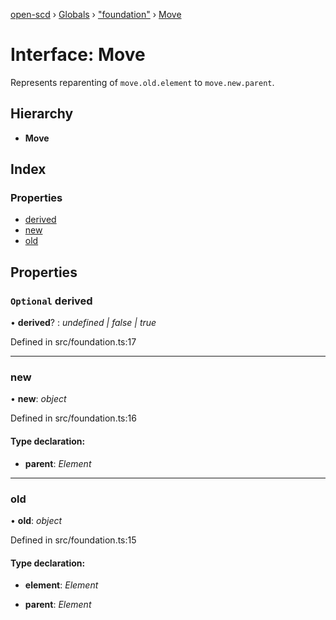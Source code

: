 [open-scd](../README.md) › [Globals](../globals.md) › ["foundation"](../modules/_foundation_.md) › [Move](_foundation_.move.md)

# Interface: Move

Represents reparenting of `move.old.element` to `move.new.parent`.

## Hierarchy

* **Move**

## Index

### Properties

* [derived](_foundation_.move.md#optional-derived)
* [new](_foundation_.move.md#new)
* [old](_foundation_.move.md#old)

## Properties

### `Optional` derived

• **derived**? : *undefined | false | true*

Defined in src/foundation.ts:17

___

###  new

• **new**: *object*

Defined in src/foundation.ts:16

#### Type declaration:

* **parent**: *Element*

___

###  old

• **old**: *object*

Defined in src/foundation.ts:15

#### Type declaration:

* **element**: *Element*

* **parent**: *Element*
